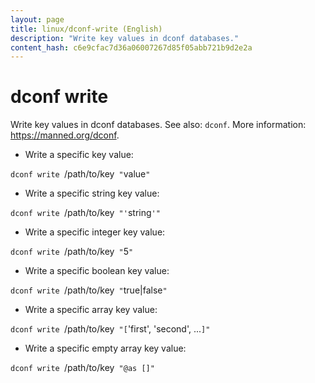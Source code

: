 ```yaml
---
layout: page
title: linux/dconf-write (English)
description: "Write key values in dconf databases."
content_hash: c6e9cfac7d36a06007267d85f05abb721b9d2e2a
---
```

# dconf write

Write key values in dconf databases.
See also: `dconf`.
More information: <https://manned.org/dconf>.

- Write a specific key value:

`dconf write `<span class="tldr-var badge badge-pill bg-dark-lm bg-white-dm text-white-lm text-dark-dm font-weight-bold">/path/to/key</span>` "`<span class="tldr-var badge badge-pill bg-dark-lm bg-white-dm text-white-lm text-dark-dm font-weight-bold">value</span>`"`

- Write a specific string key value:

`dconf write `<span class="tldr-var badge badge-pill bg-dark-lm bg-white-dm text-white-lm text-dark-dm font-weight-bold">/path/to/key</span>` "'`<span class="tldr-var badge badge-pill bg-dark-lm bg-white-dm text-white-lm text-dark-dm font-weight-bold">string</span>`'"`

- Write a specific integer key value:

`dconf write `<span class="tldr-var badge badge-pill bg-dark-lm bg-white-dm text-white-lm text-dark-dm font-weight-bold">/path/to/key</span>` "`<span class="tldr-var badge badge-pill bg-dark-lm bg-white-dm text-white-lm text-dark-dm font-weight-bold">5</span>`"`

- Write a specific boolean key value:

`dconf write `<span class="tldr-var badge badge-pill bg-dark-lm bg-white-dm text-white-lm text-dark-dm font-weight-bold">/path/to/key</span>` "`<span class="tldr-var badge badge-pill bg-dark-lm bg-white-dm text-white-lm text-dark-dm font-weight-bold">true|false</span>`"`

- Write a specific array key value:

`dconf write `<span class="tldr-var badge badge-pill bg-dark-lm bg-white-dm text-white-lm text-dark-dm font-weight-bold">/path/to/key</span>` "[`<span class="tldr-var badge badge-pill bg-dark-lm bg-white-dm text-white-lm text-dark-dm font-weight-bold">'first', 'second', ...</span>`]"`

- Write a specific empty array key value:

`dconf write `<span class="tldr-var badge badge-pill bg-dark-lm bg-white-dm text-white-lm text-dark-dm font-weight-bold">/path/to/key</span>` "@as []"`
